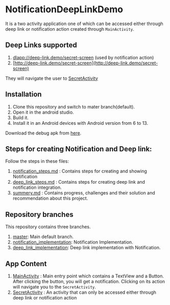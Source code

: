 # NotificationDeepLinkDemo

It is a two activity application one of which can be accessed either through
deep link or notification action created through `MainActivity`.

## Deep Links supported

1. [dlapp://deep-link.demo/secret-screen](dlapp://deep-link.demo/secret-screen) (used by
   notification action)
2. [http://deep-link.demo/secret-screen](http://deep-link.demo/secret-screen)

They will navigate the user
to [SecretActivity](app/src/main/java/com/sdevprem/notificationdeeplinkdemo/SecretActivity.kt)

## Installation

1. Clone this repository and switch to mater branch(default).
2. Open it in the android studio.
3. Build it.
4. Install it in an Android devices with Android version from 6 to 13.

Download the debug apk
from [here](https://drive.google.com/file/d/1SN6KUnC9-DwtjfMpeiuUciAQM7FsHqUo/view?usp=sharing).

## Steps for creating Notification and Deep link:

Follow the steps in these files:

1. [notification_steps.md](resources/notification_steps.md) : Contains steps for creating and
   showing Notification
2. [deep_link_steps.md](resources/deep_link_steps.md) : Contains steps for creating deep link and
   notification integration.
3. [summery.md](resources/summery.md) : Contains progress, challenges and their solution and
   recommendation about this project.

## Repository branches

This repository contains three branches.

1. [master](https://github.com/sDevPrem/notification-deep-link-demo): Main default branch.
2. [notification_implementation](https://github.com/sDevPrem/notification-deep-link-demo/tree/notification_implementation):
   Notification Implementation.
3. [deep_link_implementation](https://github.com/sDevPrem/notification-deep-link-demo/tree/deep_link_implementation):
   Deep link implementation with Notification.

## App Content

1. [MainActivity](app/src/main/java/com/sdevprem/notificationdeeplinkdemo/MainActivity.kt) :
   Main entry point which contains a TextView and a Button.
   After clicking the button, you will get a notification. Clicking on its action will navigate you
   to the `SecretActivity`.
2. [SecretActivity](app/src/main/java/com/sdevprem/notificationdeeplinkdemo/SecretActivity.kt) : An
   activity that can only be accessed either through deep link or notification action